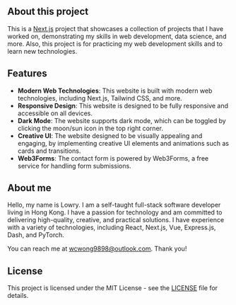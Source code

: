 ## About this project

This is a [Next.js](https://nextjs.org/) project that showcases a collection of projects that I have worked on, demonstrating my skills in web development, data science, and more. Also, this project is for practicing my web development skills and to learn new technologies. 

## Features

- **Modern Web Technologies**: This website is built with modern web technologies, including Next.js, Tailwind CSS, and more.
- **Responsive Design**: This website is designed to be fully responsive and accessible on all devices.
- **Dark Mode**: The website supports dark mode, which can be toggled by clicking the moon/sun icon in the top right corner.
- **Creative UI**: The website designed to be visually appealing and engaging, by implementing creative UI elements and animations such as cards and transitions.
- **Web3Forms**: The contact form is powered by Web3Forms, a free service for handling form submissions.


## About me

Hello, my name is Lowry. I am a self-taught full-stack software developer living in Hong Kong. I have a passion for technology and am committed to delivering high-quality, creative, and practical solutions. I have experience with a variety of technologies, including React, Next.js, Vue, Express.js, Dash, and PyTorch.   

You can reach me at wcwong9898@outlook.com. Thank you!

## License

This project is licensed under the MIT License - see the [LICENSE](LICENSE) file for details.

